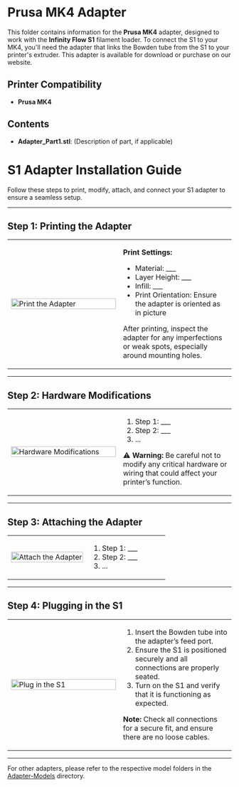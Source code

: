 # Prusa MK4 Adapter

This folder contains information for the **Prusa MK4** adapter, designed to work with the **Infinity Flow S1** filament loader. To connect the S1 to your MK4, you'll need the adapter that links the Bowden tube from the S1 to your printer's extruder. This adapter is available for download or purchase on our website.

## Printer Compatibility
- **Prusa MK4**

## Contents
- **Adapter_Part1.stl**: (Description of part, if applicable)

# S1 Adapter Installation Guide

Follow these steps to print, modify, attach, and connect your S1 adapter to ensure a seamless setup.

---

## Step 1: Printing the Adapter

<table>
  <tr>
    <td width="50%">
      <img src="add-image-location-here" alt="Print the Adapter" width="100%">
    </td>
    <td width="50%">
      <p><strong>Print Settings:</strong></p>
      <ul>
        <li>Material: ___</li>
        <li>Layer Height: ___</li>
        <li>Infill: ___</li>
        <li>Print Orientation: Ensure the adapter is oriented as in picture</li>
      </ul>
      <p>After printing, inspect the adapter for any imperfections or weak spots, especially around mounting holes.</p>
    </td>
  </tr>
</table>

---

## Step 2: Hardware Modifications

<table>
  <tr>
    <td width="50%">
      <img src="add-image-location-here" alt="Hardware Modifications" width="100%">
    </td>
    <td width="50%">
      <ol>
        <li>Step 1: ___</li>
        <li>Step 2: ___</li>
        <li>...</li>
      </ol>
      <p>⚠️ <strong>Warning:</strong> Be careful not to modify any critical hardware or wiring that could affect your printer’s function.</p>
    </td>
  </tr>
</table>

---

## Step 3: Attaching the Adapter

<table>
  <tr>
    <td width="50%">
      <img src="add-image-location-here" alt="Attach the Adapter" width="100%">
    </td>
    <td width="50%">
      <ol>
        <li>Step 1: ___</li>
        <li>Step 2: ___</li>
        <li>...</li>
      </ol>
    </td>
  </tr>
</table>

---

## Step 4: Plugging in the S1

<table>
  <tr>
    <td width="50%">
      <img src="add-image-location-here" alt="Plug in the S1" width="100%">
    </td>
    <td width="50%">
      <ol>
        <li>Insert the Bowden tube into the adapter’s feed port.</li>
        <li>Ensure the S1 is positioned securely and all connections are properly seated.</li>
        <li>Turn on the S1 and verify that it is functioning as expected.</li>
      </ol>
      <p><strong>Note:</strong> Check all connections for a secure fit, and ensure there are no loose cables.</p>
    </td>
  </tr>
</table>

---

For other adapters, please refer to the respective model folders in the [Adapter-Models](../../) directory.
